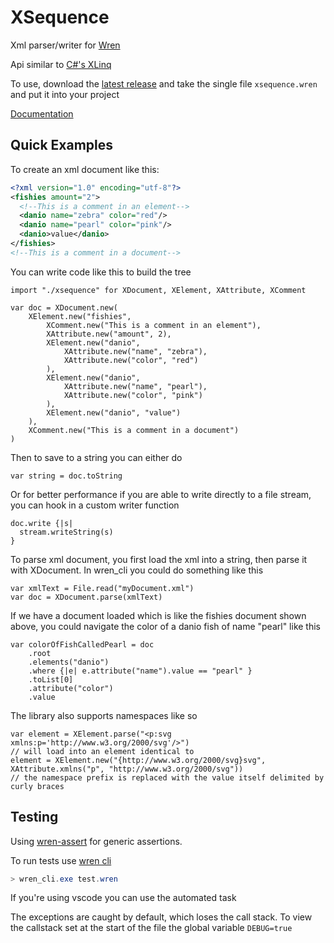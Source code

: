 # XSequence

Xml parser/writer for [Wren](https://wren.io/)

Api similar to [C#'s XLinq](https://docs.microsoft.com/en-us/dotnet/standard/linq/linq-xml-overview)

To use, download the [latest release](https://github.com/Deijin27/wren-xsequence/releases/latest) and take the single file `xsequence.wren` and put it into your project

[Documentation](https://github.com/Deijin27/wren-xsequence/blob/master/docs.md)

## Quick Examples

To create an xml document like this:

```xml
<?xml version="1.0" encoding="utf-8"?>
<fishies amount="2">
  <!--This is a comment in an element-->
  <danio name="zebra" color="red"/>
  <danio name="pearl" color="pink"/>
  <danio>value</danio>
</fishies>
<!--This is a comment in a document-->
```

You can write code like this to build the tree

```wren
import "./xsequence" for XDocument, XElement, XAttribute, XComment

var doc = XDocument.new(
    XElement.new("fishies",
        XComment.new("This is a comment in an element"),
        XAttribute.new("amount", 2),
        XElement.new("danio",
            XAttribute.new("name", "zebra"),
            XAttribute.new("color", "red")
        ),
        XElement.new("danio",
            XAttribute.new("name", "pearl"),
            XAttribute.new("color", "pink")
        ),
        XElement.new("danio", "value")
    ),
    XComment.new("This is a comment in a document")
)
```

Then to save to a string you can either do 

```wren
var string = doc.toString
```

Or for better performance if you are able to write directly to a file stream, you can hook in a custom writer function

```wren
doc.write {|s|
  stream.writeString(s)
}
```

To parse xml document, you first load the xml into a string, then parse it with XDocument. In wren_cli you could do something like this

```wren
var xmlText = File.read("myDocument.xml")
var doc = XDocument.parse(xmlText)
```

If we have a document loaded which is like the fishies document shown above, you could navigate the color of a danio fish of name "pearl" like this

```wren
var colorOfFishCalledPearl = doc
    .root
    .elements("danio")
    .where {|e| e.attribute("name").value == "pearl" }
    .toList[0]
    .attribute("color")
    .value
```

The library also supports namespaces like so

```wren
var element = XElement.parse("<p:svg xmlns:p='http://www.w3.org/2000/svg'/>")
// will load into an element identical to
element = XElement.new("{http://www.w3.org/2000/svg}svg", XAttribute.xmlns("p", "http://www.w3.org/2000/svg"))
// the namespace prefix is replaced with the value itself delimited by curly braces
```

## Testing

Using [wren-assert](https://github.com/RobLoach/wren-assert) for generic assertions.

To run tests use [wren cli](https://github.com/wren-lang/wren-cli)

```powershell
> wren_cli.exe test.wren
```

If you're using vscode you can use the automated task

The exceptions are caught by default, which loses the call stack. To view the callstack set at the start of the file the global variable `DEBUG=true`
